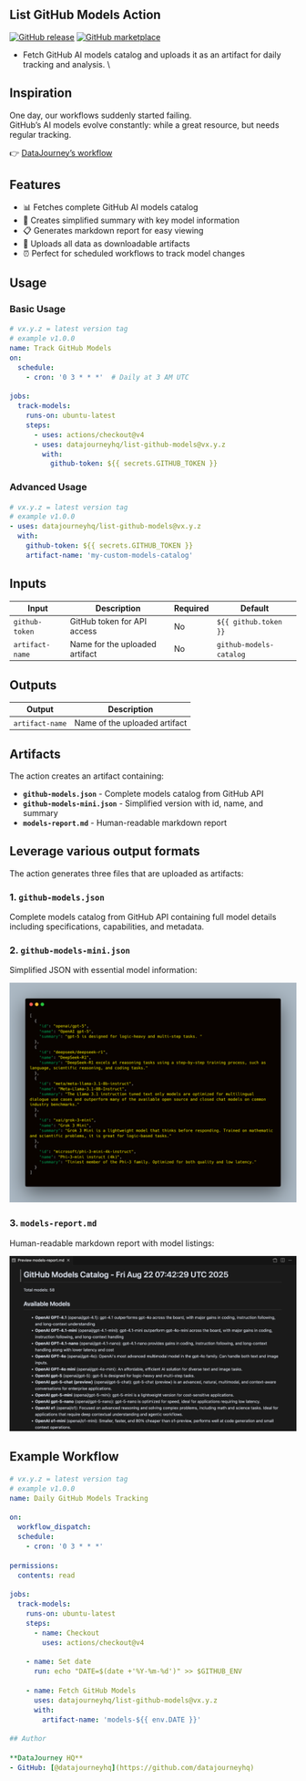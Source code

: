 ## List GitHub Models Action

[![GitHub release](https://img.shields.io/github/release/datajourneyhq/list-github-models.svg)](https://github.com/datajourneyhq/list-github-models/releases)
[![GitHub marketplace](https://img.shields.io/badge/marketplace-list--github--models-blue?logo=github)](https://github.com/marketplace/actions/list-github-models)

- Fetch GitHub AI models catalog and uploads it as an artifact for daily tracking and analysis. \

## Inspiration  

One day, our workflows suddenly started failing.  
GitHub’s AI models evolve constantly: while a great resource, but needs regular tracking.  

👉 [DataJourney’s workflow](https://github.com/DataJourneyHQ/DataJourney/blob/main/.github/workflows/list-github-models.yml)

## Features

- 📊 Fetches complete GitHub AI models catalog
- 📝 Creates simplified summary with key model information
- 📋 Generates markdown report for easy viewing
- 💾 Uploads all data as downloadable artifacts
- ⏰ Perfect for scheduled workflows to track model changes

## Usage

### Basic Usage

```yaml
# vx.y.z = latest version tag
# example v1.0.0
name: Track GitHub Models
on:
  schedule:
    - cron: '0 3 * * *'  # Daily at 3 AM UTC

jobs:
  track-models:
    runs-on: ubuntu-latest
    steps:
      - uses: actions/checkout@v4
      - uses: datajourneyhq/list-github-models@vx.y.z
        with:
          github-token: ${{ secrets.GITHUB_TOKEN }}
```

### Advanced Usage

```yaml
# vx.y.z = latest version tag
# example v1.0.0
- uses: datajourneyhq/list-github-models@vx.y.z
  with:
    github-token: ${{ secrets.GITHUB_TOKEN }}
    artifact-name: 'my-custom-models-catalog'
```

## Inputs

| Input | Description | Required | Default |
|-------|-------------|----------|---------|
| `github-token` | GitHub token for API access | No | `${{ github.token }}` |
| `artifact-name` | Name for the uploaded artifact | No | `github-models-catalog` |

## Outputs

| Output | Description |
|--------|-------------|
| `artifact-name` | Name of the uploaded artifact |

## Artifacts

The action creates an artifact containing:

- **`github-models.json`** - Complete models catalog from GitHub API
- **`github-models-mini.json`** - Simplified version with id, name, and summary
- **`models-report.md`** - Human-readable markdown report

## Leverage various output formats

The action generates three files that are uploaded as artifacts:

### 1. `github-models.json`
Complete models catalog from GitHub API containing full model details including specifications, capabilities, and metadata.

### 2. `github-models-mini.json` 
Simplified JSON with essential model information:

![github-models-mini.json example](./assets/json_output.png)

### 3. `models-report.md`
Human-readable markdown report with model listings:

![models-report.md example](./assets/markdown_output.png)

## Example Workflow

```yaml
# vx.y.z = latest version tag
# example v1.0.0
name: Daily GitHub Models Tracking

on:
  workflow_dispatch:
  schedule:
    - cron: '0 3 * * *'

permissions:
  contents: read

jobs:
  track-models:
    runs-on: ubuntu-latest
    steps:
      - name: Checkout
        uses: actions/checkout@v4
        
    - name: Set date
      run: echo "DATE=$(date +'%Y-%m-%d')" >> $GITHUB_ENV

    - name: Fetch GitHub Models
      uses: datajourneyhq/list-github-models@vx.y.z
      with:
        artifact-name: 'models-${{ env.DATE }}'

## Author

**DataJourney HQ**
- GitHub: [@datajourneyhq](https://github.com/datajourneyhq)
